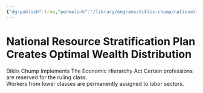 ```yaml
---
{"dg-publish":true,"permalink":"/library/engrams/diklis-chump/national-resource-stratification-plan-creates-optimal-wealth-distribution/","tags":["DC/Aristocracy","DC/AS4"]}
---
```


# National Resource Stratification Plan Creates Optimal Wealth Distribution
Diklis Chump Implements The Economic Hierarchy Act
	Certain professions are reserved for the ruling class.  
	Workers from lower classes are permanently assigned to labor sectors.
